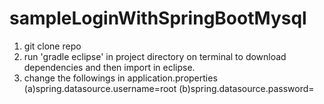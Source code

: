 # sampleLoginWithSpringBootMysql

1. git clone repo 
2. run 'gradle eclipse' in project directory on terminal to download dependencies and then import in eclipse.
2. change the followings in application.properties
(a)spring.datasource.username=root
(b)spring.datasource.password=
